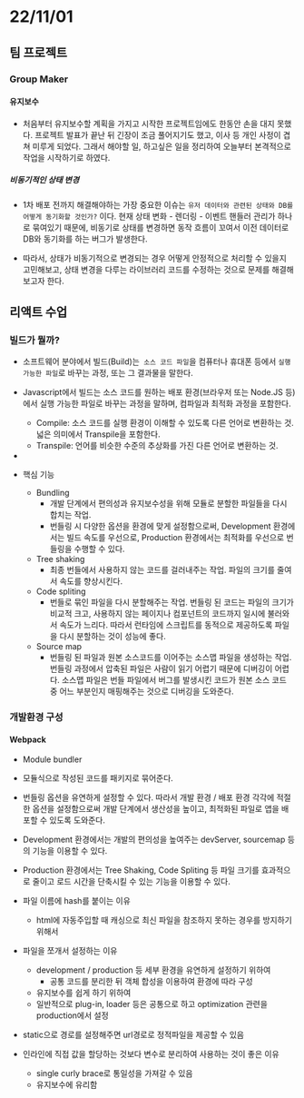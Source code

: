 # 22/11/01

## 팀 프로젝트

### Group Maker

#### 유지보수

- 처음부터 유지보수할 계획을 가지고 시작한 프로젝트임에도 한동안 손을 대지 못했다. 프로젝트 발표가 끝난 뒤 긴장이 조금 풀어지기도 했고, 이사 등 개인 사정이 겹쳐 미루게 되었다. 그래서 해야할 일, 하고싶은 일을 정리하여 오늘부터 본격적으로 작업을 시작하기로 하였다.

##### 비동기적인 상태 변경

- 1차 배포 전까지 해결해야하는 가장 중요한 이슈는 `유저 데이터와 관련된 상태와 DB를 어떻게 동기화할 것인가?` 이다. 현재 상태 변화 - 렌더링 - 이벤트 핸들러 관리가 하나로 묶여있기 때문에, 비동기로 상태를 변경하면 동작 흐름이 꼬여서 이전 데이터로 DB와 동기화를 하는 버그가 발생한다.

- 따라서, 상태가 비동기적으로 변경되는 경우 어떻게 안정적으로 처리할 수 있을지 고민해보고, 상태 변경을 다루는 라이브러리 코드를 수정하는 것으로 문제를 해결해보고자 한다.

## 리액트 수업

### 빌드가 뭘까?

- 소프트웨어 분야에서 빌드(Build)는` 소스 코드 파일`을 컴퓨터나 휴대폰 등에서 `실행 가능한 파일`로 바꾸는 과정, 또는 그 결과물을 말한다.
- Javascript에서 빌드는 소스 코드를 원하는 배포 환경(브라우저 또는 Node.JS 등)에서 실행 가능한 파일로 바꾸는 과정을 말하며, 컴파일과 최적화 과정을 포함한다.
	- Compile: 소스 코드를 실행 환경이 이해할 수 있도록 다른 언어로 변환하는 것. 넓은 의미에서 Transpile을 포함한다.
	- Transpile: 언어를 비슷한 수준의 추상화를 가진 다른 언어로 변환하는 것.
- 

- 핵심 기능
	- Bundling
		- 개발 단계에서 편의성과 유지보수성을 위해 모듈로 분할한 파일들을 다시 합치는 작업.
		- 번들링 시 다양한 옵션을 환경에 맞게 설정함으로써, Development 환경에서는 빌드 속도를 우선으로, Production 환경에서는 최적화를 우선으로 번들링을 수행할 수 있다.
	- Tree shaking
		- 최종 번들에서 사용하지 않는 코드를 걸러내주는 작업. 파일의 크기를 줄여서 속도를 향상시킨다.
	- Code spliting
		- 번들로 묶인 파일을 다시 분할해주는 작업. 번들링 된 코드는 파일의 크기가 비교적 크고, 사용하지 않는 페이지나 컴포넌트의 코드까지 일시에 불러와서 속도가 느리다. 따라서 런타임에 스크립트를 동적으로 제공하도록 파일을 다시 분할하는 것이 성능에 좋다.
	- Source map
		- 번들링 된 파일과 원본 소스코드를 이어주는 소스맵 파일을 생성하는 작업. 번들링 과정에서 압축된 파일은 사람이 읽기 어렵기 때문에 디버깅이 어렵다. 소스맵 파일은 번들 파일에서 버그를 발생시킨 코드가 원본 소스 코드 중 어느 부분인지 매핑해주는 것으로 디버깅을 도와준다.

### 개발환경 구성

#### Webpack

- Module bundler
- 모듈식으로 작성된 코드를 패키지로 묶어준다.
- 번들링 옵션을 유연하게 설정할 수 있다. 따라서 개발 환경 / 배포 환경 각각에 적절한 옵션을 설정함으로써 개발 단계에서 생산성을 높이고, 최적화된 파일로 앱을 배포할 수 있도록 도와준다.
- Development 환경에서는 개발의 편의성을 높여주는 devServer, sourcemap 등의 기능을 이용할 수 있다.
- Production 환경에서는 Tree Shaking, Code Spliting 등 파일 크기를 효과적으로 줄이고 로드 시간을 단축시킬 수 있는 기능을 이용할 수 있다.


- 파일 이름에 hash를 붙이는 이유
	- html에 자동주입할 때 캐싱으로 최신 파일을 참조하지 못하는 경우를 방지하기 위해서

- 파일을 쪼개서 설정하는 이유
	- development / production 등 세부 환경을 유연하게 설정하기 위하여
		- 공통 코드를 분리한 뒤 객체 합성을 이용하여 환경에 따라 구성
	- 유지보수를 쉽게 하기 위하여
	- 일반적으로 plug-in, loader 등은 공통으로 하고 optimization 관련을 production에서 설정

- static으로 경로를 설정해주면 url경로로 정적파일을 제공할 수 있음

- 인라인에 직접 값을 할당하는 것보다 변수로 분리하여 사용하는 것이 좋은 이유
	- single curly brace로 통일성을 가져갈 수 있음
	- 유지보수에 유리함
